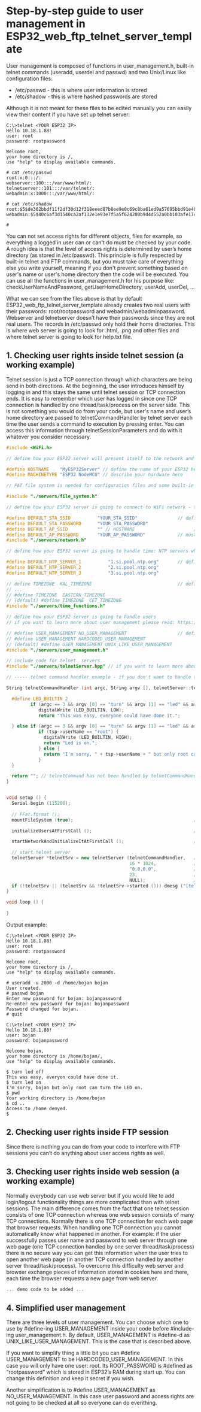 # Step-by-step guide to user management in ESP32_web_ftp_telnet_server_template
User management is composed of functions in user_management.h, built-in telnet commands (useradd, userdel and passwd) and two Unix/Linux like configuration files:

  - /etc/passwd   - this is where user information is stored
  - /etc/shadow   - this is where hashed passwords are stored

Although it is not meant for these files to be edited manually you can easily view their content if you have set up telnet server:

```
C:\>telnet <YOUR ESP32 IP>
Hello 10.18.1.88!
user: root
password: rootpassword

Welcome root,
your home directory is /,
use "help" to display available commands.

# cat /etc/passwd
root:x:0:::/:
webserver::100:::/var/www/html/:
telnetserver::101:::/var/telnet/:
webadmin:x:1000:::/var/www/html/:

# cat /etc/shadow
root:$5$de362bbdf11f2df30d12f318eeed87b8ee9e0c69c8ba61ed9a57695bbd91e481:::::::
webadmin:$5$40c6af3d1540ca2af132e1e93e7f5a5f624280b9d4d552a0bb103afe17c75c53:::::::

#
```

You can not set access rights for different objects, files for example, so everything a logged in user can or can't do must be checked by your code. A rough idea is that the level of access rights is determined by user’s home directory (as stored in /etc/passwd). This principle is fully respected by built-in telnet and FTP commands, but you must take care of everything else you write yourself, meaning if you don't prevent something based on user's name or user's home directory then the code will be executed. You can use all the functions in user_management.h for his purpose like: checkUserNameAndPassword, getUserHomeDirectory, userAdd, userDel, …

What we can see from the files above is that by default ESP32_web_ftp_telnet_server_template already creates two real users with their passwords: root/rootpassword and webadmin/webadminpassword. Webserver and telnetserver doesn’t have their passwords since they are not real users. The records in /etc/passwd only hold their home directories. This is where web server is going to look for .html, .png and other files and where telnet server is going to look for help.txt file.  

## 1. Checking user rights inside telnet session (a working example)
Telnet session is just a TCP connection through which characters are being send in both directions. At the beginning, the user introduces himself by logging in and this stays the same until telnet session or TCP connection ends. It is easy to remember which user has logged in since one TCP connection is handled by one thread/task/process on the server side. This is not something you would do from your code, but user's name and user’s home directory are passed to telnetCommandHandler by telnet server each time the user sends a command to execution by pressing enter. You can access this information through telnetSessionParameters and do with it whatever you consider necessary.

```C++
#include <WiFi.h>

// define how your ESP32 server will present itself to the network and what the output of some telnet comands (like uname) would be

#define HOSTNAME    "MyESP32Server" // define the name of your ESP32 here
#define MACHINETYPE "ESP32 NodeMCU" // describe your hardware here

// FAT file system is needed for configuration files and some built-in telnet commands

#include "./servers/file_system.h"

// define how your ESP32 server is going to connect to WiFi network - these are just default settings, you can edit configuration files later

#define DEFAULT_STA_SSID          "YOUR_STA_SSID"               // define default WiFi settings (see network.h)
#define DEFAULT_STA_PASSWORD      "YOUR_STA_PASSWORD"
#define DEFAULT_AP_SSID           "" // HOSTNAME                      // set it to "" if you don't want ESP32 to act as AP 
#define DEFAULT_AP_PASSWORD       "YOUR_AP_PASSWORD"            // must be at leas 8 characters long
#include "./servers/network.h"

// define how your ESP32 server is going to handle time: NTP servers where it will get GMT from and how local time will be calculated from GMT

#define DEFAULT_NTP_SERVER_1          "1.si.pool.ntp.org"       // define default NTP severs ESP32 will synchronize its time with
#define DEFAULT_NTP_SERVER_2          "2.si.pool.ntp.org"
#define DEFAULT_NTP_SERVER_3          "3.si.pool.ntp.org"

// define TIMEZONE  KAL_TIMEZONE                                // define time zone you are in (see time_functions.h)
// ...
// #define TIMEZONE  EASTERN_TIMEZONE
// (default) #define TIMEZONE  CET_TIMEZONE               
#include "./servers/time_functions.h"     

// define how your ESP32 server is going to handle users
// if you want to learn more about user management please read: https://github.com/BojanJurca/Esp32_web_ftp_telnet_server_template/blob/master/User_management_step_by_step.md

// #define USER_MANAGEMENT NO_USER_MANAGEMENT                   // define the kind of user management project is going to use (see user_management.h)
// #define USER_MANAGEMENT HARDCODED_USER_MANAGEMENT            
// (default) #define USER_MANAGEMENT UNIX_LIKE_USER_MANAGEMENT
#include "./servers/user_management.h"

// include code for telnet  servers
#include "./servers/telnetServer.hpp" // if you want to learn more about telnet server please read: https://github.com/BojanJurca/Esp32_web_ftp_telnet_server_template/blob/master/Telnet_server_step_by_step.md

// ----- telnet command handler example - if you don't want to handle telnet commands yourself just delete this function and pass NULL to telnetSrv instead of its address -----

String telnetCommandHandler (int argc, String argv [], telnetServer::telnetSessionParameters *tsp) { // - must be reentrant!

  #define LED_BUILTIN 2                                 
         if (argc == 3 && argv [0] == "turn" && argv [1] == "led" && argv [2] == "off") { // turn led off telnet command
            digitalWrite (LED_BUILTIN, LOW);
            return "This was easy, everyone could have done it.";

  } else if (argc == 3 && argv [0] == "turn" && argv [1] == "led" && argv [2] == "on") {  // turn led on telnet  command
            if (tsp->userName == "root") {
              digitalWrite (LED_BUILTIN, HIGH);
              return "Led is on.";
            } else {
              return "I'm sorry, " + tsp->userName + " but only root can turn the LED on.";
            }
  }

  return ""; // telnetCommand has not been handled by telnetCommandHandler - tell telnetServer to handle it internally by returning "" reply
}


void setup () {
  Serial.begin (115200);
 
  // FFat.format ();
  mountFileSystem (true);                                             // this is the first thing to do - all configuration files are on file system

  initializeUsersAtFirstCall ();                                      // creates user management files with root, webadmin, webserver and telnetserver users, if they don't exist

  startNetworkAndInitializeItAtFirstCall ();                          // starts WiFi according to configuration files, creates configuration files if they don't exist

  // start telnet server
  telnetServer *telnetSrv = new telnetServer (telnetCommandHandler,   // a callback function that will handle telnet commands that are not handled by telnet server itself
                                              16 * 1024,              // 16 KB stack size is usually enough, if telnetCommandHanlder uses more stack increase this value until server is stable
                                              "0.0.0.0",              // start telnt server on all available ip addresses
                                              23,                     // telnet port
                                              NULL);                  // no firewall
  if (!telnetSrv || (telnetSrv && !telnetSrv->started ())) dmesg ("[telnetServer] did not start.");
}

void loop () {
                
}
```

Output example:
```
C:\>telnet <YOUR ESP32 IP>
Hello 10.18.1.88!
user: root
password: rootpassword

Welcome root,
your home directory is /,
use "help" to display available commands.

# useradd -u 2000 -d /home/bojan bojan
User created.
# passwd bojan
Enter new password for bojan: bojanpassword
Re-enter new password for bojan: bojanpassword
Password changed for bojan.
# quit

C:\>telnet <YOUR ESP32 IP>
Hello 10.18.1.88!
user: bojan
password: bojanpassword

Welcome bojan,
your home directory is /home/bojan/,
use "help" to display available commands.

$ turn led off
This was easy, everyon could have done it.
$ turn led on
I'm sorry, bojan but only root can turn the LED on.
$ pwd
Your working directory is /home/bojan
$ cd ..
Access to /home denyed.
$
```


## 2. Checking user rights inside FTP session
Since there is nothing you can do from your code to interfere with FTP sessions you can’t do anything about user access rights as well. 


## 3. Checking user rights inside web session (a working example)
Normally everybody can use web server but if you would like to add login/logout functionality things are more complicated than with telnet sessions. The main difference comes from the fact that one telnet session consists of one TCP connection whereas one web session consists of many TCP connections. Normally there is one TCP connection for each web page that browser requests. When handling one TCP connection you cannot automatically know what happened in another. For example: if the user successfully passes user name and password to web server through one web page (one TCP connection handled by one server thread/task/process) there is no secure way you can get this information when the user tries to open another web page (in another TCP connection handled by another server thread/task/process). To overcome this difficulty web server and browser exchange pieces of information stored in cookies here and there, each time the browser requests a new page from web server.

```C++
... demo code to be added ...
```


## 4. Simplified user management
There are three levels of user management. You can choose which one to use by #define-ing USER_MANAGEMENT inside your code before #include-ing user_management.h. By default, USER_MANAGEMENT is #define-d as UNIX_LIKE_USER_MANAGEMENT. This is the case that is described above.

If you want to simplify thing a little bit you can #define USER_MANAGEMENT to be HARDCODED_USER_MANAGEMENT. In this case you will only have one user: root. Its ROOT_PASSWORD is #defined as “rootpassword” which is stored in ESP32’s RAM during start up. You can change this definition and keep it secret if you wish.

Another simplification is to #define USER_MANAGEMENT as NO_USER_MANAGEMENT. In this case user password and access rights are not going to be checked at all so everyone can do everithing.
